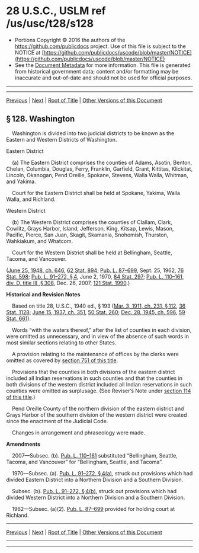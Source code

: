 ---
---

# 28 U.S.C., USLM ref /us/usc/t28/s128

* Portions Copyright © 2016 the authors of the https://github.com/publicdocs project.
  Use of this file is subject to the NOTICE at [https://github.com/publicdocs/uscode/blob/master/NOTICE](https://github.com/publicdocs/uscode/blob/master/NOTICE)
* See the [Document Metadata](././../../../../..//README.md) for more information.
  This file is generated from historical government data; content and/or formatting may be inaccurate and out-of-date and should not be used for official purposes.

----------
----------

[Previous](./../../../../..//us/usc/t28/ptI/ch5/m__us_usc_t28_s127.md) | [Next](./../../../../..//us/usc/t28/ptI/ch5/m__us_usc_t28_s129.md) | [Root of Title](./../../../../../) | [Other Versions of this Document](https://publicdocs.github.io/go/links?ns=uslm&ref=%2Fus%2Fusc%2Ft28%2Fs128)

## § 128. Washington

    Washington is divided into two judicial districts to be known as the Eastern and Western Districts of Washington.

Eastern District

    (a) The Eastern District comprises the counties of Adams, Asotin, Benton, Chelan, Columbia, Douglas, Ferry, Franklin, Garfield, Grant, Kittitas, Klickitat, Lincoln, Okanogan, Pend Oreille, Spokane, Stevens, Walla Walla, Whitman, and Yakima.

    Court for the Eastern District shall be held at Spokane, Yakima, Walla Walla, and Richland.

Western District

    (b) The Western District comprises the counties of Clallam, Clark, Cowlitz, Grays Harbor, Island, Jefferson, King, Kitsap, Lewis, Mason, Pacific, Pierce, San Juan, Skagit, Skamania, Snohomish, Thurston, Wahkiakum, and Whatcom.

    Court for the Western District shall be held at Bellingham, Seattle, Tacoma, and Vancouver.

([June 25, 1948, ch. 646][/us/act/1948-06-25/ch646], [62 Stat. 894][/us/stat/62/894]; [Pub. L. 87–699][/us/pl/87/699], Sept. 25, 1962, [76 Stat. 598][/us/stat/76/598]; [Pub. L. 91–272, § 4][/us/pl/91/272/s4], June 2, 1970, [84 Stat. 297][/us/stat/84/297]; [Pub. L. 110–161, div. D, title III, § 308][/us/pl/110/161/s308], Dec. 26, 2007, [121 Stat. 1990][/us/stat/121/1990].)

 __Historical and Revision Notes__ 

    Based on title 28, U.S.C., 1940 ed., § 193 ([Mar. 3, 1911, ch. 231, § 112][/us/act/1911-03-03/ch231/s112], [36 Stat. 1128][/us/stat/36/1128]; [June 15, 1937, ch. 351][/us/act/1937-06-15/ch351], [50 Stat. 260][/us/stat/50/260]; [Dec. 28, 1945, ch. 596][/us/act/1945-12-28/ch596], [59 Stat. 661][/us/stat/59/661]).

    Words “with the waters thereof,” after the list of counties in each division, were omitted as unnecessary, and in view of the absence of such words in most similar sections relating to other States.

    A provision relating to the maintenance of offices by the clerks were omitted as covered by [section 751 of this title][/us/usc/t28/s751].

    Provisions that the counties in both divisions of the eastern district included all Indian reservations in such counties and that the counties in both divisions of the western district included all Indian reservations in such counties were omitted as surplusage. (See Reviser’s Note under [section 114 of this title][/us/usc/t28/s114].)

    Pend Oreille County of the northern division of the eastern district and Grays Harbor of the southern division of the western district were created since the enactment of the Judicial Code.

    Changes in arrangement and phraseology were made.

 __Amendments__ 

    2007—Subsec. (b). [Pub. L. 110–161][/us/pl/110/161] substituted “Bellingham, Seattle, Tacoma, and Vancouver” for “Bellingham, Seattle, and Tacoma”.

    1970—Subsec. (a). [Pub. L. 91–272, § 4(a)][/us/pl/91/272/s4/a], struck out provisions which had divided Eastern District into a Northern Division and a Southern Division.

    Subsec. (b). [Pub. L. 91–272, § 4(b)][/us/pl/91/272/s4/b], struck out provisions which had divided Western District into a Northern Division and a Southern Division.

    1962—Subsec. (a)(2). [Pub. L. 87–699][/us/pl/87/699] provided for holding court at Richland.

----------

[Previous](./../../../../..//us/usc/t28/ptI/ch5/m__us_usc_t28_s127.md) | [Next](./../../../../..//us/usc/t28/ptI/ch5/m__us_usc_t28_s129.md) | [Root of Title](./../../../../../) | [Other Versions of this Document](https://publicdocs.github.io/go/links?ns=uslm&ref=%2Fus%2Fusc%2Ft28%2Fs128)

----------
----------

[/us/act/1948-06-25/ch646]: https://publicdocs.github.io/go/links?ns=uslm&ref=%2Fus%2Fact%2F1948-06-25%2Fch646
[/us/stat/62/894]: https://publicdocs.github.io/go/links?ns=uslm&ref=%2Fus%2Fstat%2F62%2F894
[/us/pl/87/699]: https://publicdocs.github.io/go/links?ns=uslm&ref=%2Fus%2Fpl%2F87%2F699
[/us/stat/76/598]: https://publicdocs.github.io/go/links?ns=uslm&ref=%2Fus%2Fstat%2F76%2F598
[/us/pl/91/272/s4]: https://publicdocs.github.io/go/links?ns=uslm&ref=%2Fus%2Fpl%2F91%2F272%2Fs4
[/us/stat/84/297]: https://publicdocs.github.io/go/links?ns=uslm&ref=%2Fus%2Fstat%2F84%2F297
[/us/pl/110/161/s308]: https://publicdocs.github.io/go/links?ns=uslm&ref=%2Fus%2Fpl%2F110%2F161%2Fs308
[/us/stat/121/1990]: https://publicdocs.github.io/go/links?ns=uslm&ref=%2Fus%2Fstat%2F121%2F1990
[/us/act/1911-03-03/ch231/s112]: https://publicdocs.github.io/go/links?ns=uslm&ref=%2Fus%2Fact%2F1911-03-03%2Fch231%2Fs112
[/us/stat/36/1128]: https://publicdocs.github.io/go/links?ns=uslm&ref=%2Fus%2Fstat%2F36%2F1128
[/us/act/1937-06-15/ch351]: https://publicdocs.github.io/go/links?ns=uslm&ref=%2Fus%2Fact%2F1937-06-15%2Fch351
[/us/stat/50/260]: https://publicdocs.github.io/go/links?ns=uslm&ref=%2Fus%2Fstat%2F50%2F260
[/us/act/1945-12-28/ch596]: https://publicdocs.github.io/go/links?ns=uslm&ref=%2Fus%2Fact%2F1945-12-28%2Fch596
[/us/stat/59/661]: https://publicdocs.github.io/go/links?ns=uslm&ref=%2Fus%2Fstat%2F59%2F661
[/us/usc/t28/s751]: https://publicdocs.github.io/go/links?ns=uslm&ref=%2Fus%2Fusc%2Ft28%2Fs751
[/us/usc/t28/s114]: https://publicdocs.github.io/go/links?ns=uslm&ref=%2Fus%2Fusc%2Ft28%2Fs114
[/us/pl/110/161]: https://publicdocs.github.io/go/links?ns=uslm&ref=%2Fus%2Fpl%2F110%2F161
[/us/pl/91/272/s4/a]: https://publicdocs.github.io/go/links?ns=uslm&ref=%2Fus%2Fpl%2F91%2F272%2Fs4%2Fa
[/us/pl/91/272/s4/b]: https://publicdocs.github.io/go/links?ns=uslm&ref=%2Fus%2Fpl%2F91%2F272%2Fs4%2Fb
[/us/pl/87/699]: https://publicdocs.github.io/go/links?ns=uslm&ref=%2Fus%2Fpl%2F87%2F699


